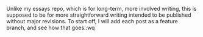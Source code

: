 Unlike my essays repo, which is for long-term, more involved writing, this is supposed to be for more straightforward writing intended to be published without major revisions. To start off, I will add each post as a feature branch, and see how that goes.:wq

